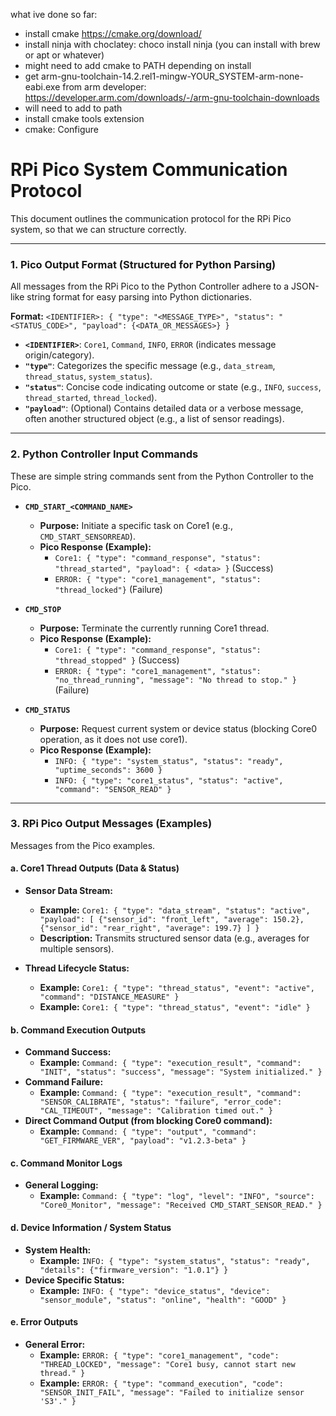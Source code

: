 what ive done so far: 
- install cmake https://cmake.org/download/
 - install ninja with choclatey: choco install ninja (you can install with brew or apt or whatever)
- might need to add cmake to PATH depending on install
- get arm-gnu-toolchain-14.2.rel1-mingw-YOUR_SYSTEM-arm-none-eabi.exe from arm developer: https://developer.arm.com/downloads/-/arm-gnu-toolchain-downloads
- will need to add to path
- install cmake tools extension
- cmake: Configure


# RPi Pico System Communication Protocol

This document outlines the communication protocol for the RPi Pico system, so that we can structure correctly.

---

### 1. Pico Output Format (Structured for Python Parsing)

All messages from the RPi Pico to the Python Controller adhere to a JSON-like string format for easy parsing into Python dictionaries.

**Format:** `<IDENTIFIER>: { "type": "<MESSAGE_TYPE>", "status": "<STATUS_CODE>", "payload": {<DATA_OR_MESSAGES>} }`

* **`<IDENTIFIER>`**: `Core1`, `Command`, `INFO`, `ERROR` (indicates message origin/category).
* **`"type"`**: Categorizes the specific message (e.g., `data_stream`, `thread_status`, `system_status`).
* **`"status"`**: Concise code indicating outcome or state (e.g., `INFO`, `success`, `thread_started`, `thread_locked`).
* **`"payload"`**: (Optional) Contains detailed data or a verbose message, often another structured object (e.g., a list of sensor readings).

---

### 2. Python Controller Input Commands

These are simple string commands sent from the Python Controller to the Pico.

* **`CMD_START_<COMMAND_NAME>`**
    * **Purpose:** Initiate a specific task on Core1 (e.g., `CMD_START_SENSORREAD`).
    * **Pico Response (Example):**
        * `Core1: { "type": "command_response", "status": "thread_started", "payload": { <data> }` (Success)
        * `ERROR: { "type": "core1_management", "status": "thread_locked"}` (Failure)

* **`CMD_STOP`**
    * **Purpose:** Terminate the currently running Core1 thread.
    * **Pico Response (Example):**
        * `Core1: { "type": "command_response", "status": "thread_stopped" }` (Success)
        * `ERROR: { "type": "core1_management", "status": "no_thread_running", "message": "No thread to stop." }` (Failure)

* **`CMD_STATUS`**
    * **Purpose:** Request current system or device status (blocking Core0 operation, as it does not use core1).
    * **Pico Response (Example):**
        * `INFO: { "type": "system_status", "status": "ready", "uptime_seconds": 3600 }`
        * `INFO: { "type": "core1_status", "status": "active", "command": "SENSOR_READ" }`



---

### 3. RPi Pico Output Messages (Examples)

Messages from the Pico examples.

#### a. Core1 Thread Outputs (Data & Status)

* **Sensor Data Stream:**
    * **Example:** `Core1: { "type": "data_stream", "status": "active", "payload": [ {"sensor_id": "front_left", "average": 150.2}, {"sensor_id": "rear_right", "average": 199.7} ] }`
    * **Description:** Transmits structured sensor data (e.g., averages for multiple sensors).

* **Thread Lifecycle Status:**
    * **Example:** `Core1: { "type": "thread_status", "event": "active", "command": "DISTANCE_MEASURE" }`
    * **Example:** `Core1: { "type": "thread_status", "event": "idle" }`

#### b. Command Execution Outputs

* **Command Success:**
    * **Example:** `Command: { "type": "execution_result", "command": "INIT", "status": "success", "message": "System initialized." }`
* **Command Failure:**
    * **Example:** `Command: { "type": "execution_result", "command": "SENSOR_CALIBRATE", "status": "failure", "error_code": "CAL_TIMEOUT", "message": "Calibration timed out." }`
* **Direct Command Output (from blocking Core0 command):**
    * **Example:** `Command: { "type": "output", "command": "GET_FIRMWARE_VER", "payload": "v1.2.3-beta" }`

#### c. Command Monitor Logs

* **General Logging:**
    * **Example:** `Command: { "type": "log", "level": "INFO", "source": "Core0_Monitor", "message": "Received CMD_START_SENSOR_READ." }`

#### d. Device Information / System Status

* **System Health:**
    * **Example:** `INFO: { "type": "system_status", "status": "ready", "details": {"firmware_version": "1.0.1"} }`
* **Device Specific Status:**
    * **Example:** `INFO: { "type": "device_status", "device": "sensor_module", "status": "online", "health": "GOOD" }`

#### e. Error Outputs

* **General Error:**
    * **Example:** `ERROR: { "type": "core1_management", "code": "THREAD_LOCKED", "message": "Core1 busy, cannot start new thread." }`
    * **Example:** `ERROR: { "type": "command_execution", "code": "SENSOR_INIT_FAIL", "message": "Failed to initialize sensor 'S3'." }`